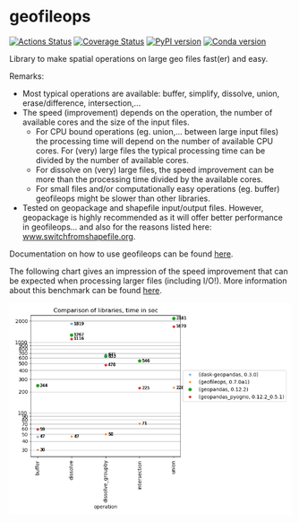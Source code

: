 # geofileops 

[![Actions Status](https://github.com/geofileops/geofileops/actions/workflows/tests.yml/badge.svg?branch=main)](https://github.com/geofileops/geofileops/actions/workflows/tests.yml?query=workflow%3ATests) 
[![Coverage Status](https://codecov.io/gh/geofileops/geofileops/branch/main/graph/badge.svg)](https://codecov.io/gh/geofileops/geofileops)
[![PyPI version](https://img.shields.io/pypi/v/geofileops.svg)](https://pypi.org/project/geofileops)
[![Conda version](https://anaconda.org/conda-forge/geofileops/badges/version.svg)](https://anaconda.org/conda-forge/geofileops)

Library to make spatial operations on large geo files fast(er) and easy.

Remarks: 
* Most typical operations are available: buffer, simplify, dissolve, union, erase/difference, intersection,...
* The speed (improvement) depends on the operation, the number of available cores and the size of the input files.
  * For CPU bound operations (eg. union,... between large input files) the processing time will depend on the number of available CPU cores. For (very) large files the typical processing time can be divided by the number of available cores.
  * For dissolve on (very) large files, the speed improvement can be more than the processing time divided by the available cores.
  * For small files and/or computationally easy operations (eg. buffer) geofileops might be slower than other libraries.
* Tested on geopackage and shapefile input/output files. However, geopackage is highly recommended as it will offer better performance in geofileops... and also for the reasons listed here: www.switchfromshapefile.org.

Documentation on how to use geofileops can be found [here](https://geofileops.readthedocs.io).

The following chart gives an impression of the speed improvement that can be expected when processing larger files (including I/O!). More information about this benchmark can be found [here](https://github.com/geofileops/geobenchmark).

![Geo benchmark](https://github.com/geofileops/geobenchmark/blob/main/results/GeoBenchmark.png)

